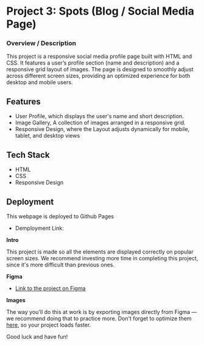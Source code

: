 # Project 3: Spots (Blog / Social Media Page)

### Overview / Description

This project is a responsive social media profile page built with HTML and CSS. It features a user’s profile section (name and description) and a responsive grid layout of images. The page is designed to smoothly adjust across different screen sizes, providing an optimized experience for both desktop and mobile users.

## Features

- User Profile, which displays the user's name and short description.
- Image Gallery, A collection of images arranged in a responsive grid.
- Responsive Design, where the Layout adjusts dynamically for mobile, tablet, and desktop views

## Tech Stack

- HTML
- CSS
- Responsive Design

## Deployment

This webpage is deployed to Github Pages

- Demployment Link:

**Intro**

This project is made so all the elements are displayed correctly on popular screen sizes. We recommend investing more time in completing this project, since it's more difficult than previous ones.

**Figma**

- [Link to the project on Figma](https://www.figma.com/file/BBNm2bC3lj8QQMHlnqRsga/Sprint-3-Project-%E2%80%94-Spots?type=design&node-id=2%3A60&mode=design&t=afgNFybdorZO6cQo-1)

**Images**

The way you'll do this at work is by exporting images directly from Figma — we recommend doing that to practice more. Don't forget to optimize them [here](https://tinypng.com/), so your project loads faster.

Good luck and have fun!
